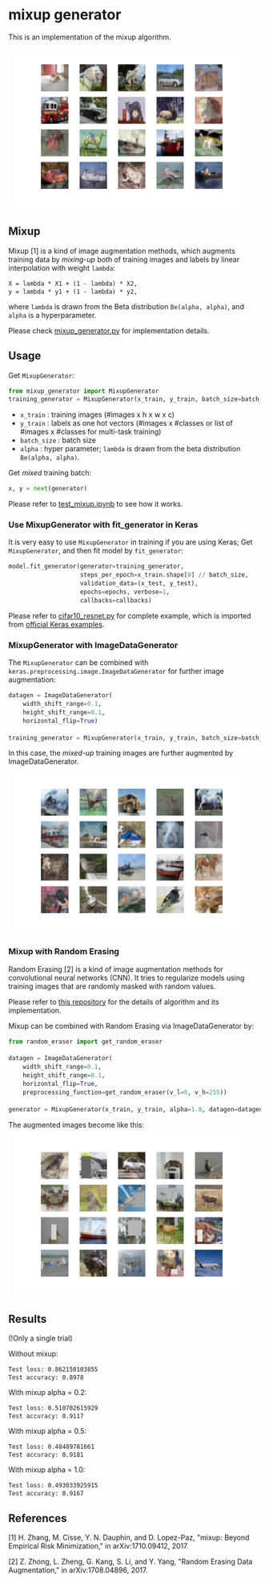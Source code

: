 # mixup generator
This is an implementation of the mixup algorithm.

<img src="example1.png" width="480px">

## Mixup
Mixup [1] is a kind of image augmentation methods,
which augments training data by *mixing-up* both of training images and labels
by linear interpolation with weight `lambda`:

```
X = lambda * X1 + (1 - lambda) * X2,
y = lambda * y1 + (1 - lambda) * y2,
```

where `lambda` is drawn from the Beta distribution `Be(alpha, alpha)`,
and `alpha` is a hyperparameter.

Please check [mixup_generator.py](mixup_generator.py) for implementation details.


## Usage
Get `MixupGenerator`:

```python
from mixup_generator import MixupGenerator
training_generator = MixupGenerator(x_train, y_train, batch_size=batch_size, alpha=0.2)()
```

- `x_train` : training images (#images x h x w x c)
- `y_train` : labels as one hot vectors (#images x #classes or list of #images x #classes for multi-task training)
- `batch_size` : batch size
- `alpha` : hyper parameter; `lambda` is drawn from the beta distribution `Be(alpha, alpha)`.

Get *mixed* training batch:

```python
x, y = next(generator)
```

Please refer to [test_mixup.ipynb](test_mixup.ipynb) to see how it works.


### Use MixupGenerator with fit_generator in Keras
It is very easy to use `MixupGenerator` in training if you are using Keras;
Get `MixupGenerator`, and then fit model by `fit_generator`:

```python
model.fit_generator(generator=training_generator,
                    steps_per_epoch=x_train.shape[0] // batch_size,
                    validation_data=(x_test, y_test),
                    epochs=epochs, verbose=1,
                    callbacks=callbacks)
```

Please refer to [cifar10_resnet.py](cifar10_resnet.py) for complete example,
which is imported from [official Keras examples](https://github.com/fchollet/keras/tree/master/examples).

### MixupGenerator with ImageDataGenerator
The `MixupGenerator` can be combined with
`keras.preprocessing.image.ImageDataGenerator` for further image augmentation:

```python
datagen = ImageDataGenerator(
    width_shift_range=0.1,
    height_shift_range=0.1,
    horizontal_flip=True)
    
training_generator = MixupGenerator(x_train, y_train, batch_size=batch_size, alpha=0.2, datagen=datagen)()
```

In this case, the *mixed-up* training images are further augmented by ImageDataGenerator.

<img src="example2.png" width="480px">

### Mixup with Random Erasing
Random Erasing [2] is a kind of image augmentation methods for convolutional neural networks (CNN).
It tries to regularize models using training images that are randomly masked with random values.

Please refer to [this repository](https://github.com/yu4u/cutout-random-erasing)
for the details of algorithm and its implementation.

Mixup can be combined with Random Erasing via ImageDataGenerator by:

```python
from random_eraser import get_random_eraser

datagen = ImageDataGenerator(
    width_shift_range=0.1,
    height_shift_range=0.1,
    horizontal_flip=True,
    preprocessing_function=get_random_eraser(v_l=0, v_h=255))

generator = MixupGenerator(x_train, y_train, alpha=1.0, datagen=datagen)()
```

The augmented images become like this:

<img src="example3.png" width="480px">


## Results
(!Only a single trial)

Without mixup:

```
Test loss: 0.862150103855
Test accuracy: 0.8978
```

With mixup alpha = 0.2:

```
Test loss: 0.510702615929
Test accuracy: 0.9117
```

With mixup alpha = 0.5:

```
Test loss: 0.48489781661
Test accuracy: 0.9181
```

With mixup alpha = 1.0:

```
Test loss: 0.493033925915
Test accuracy: 0.9167
```

## References
[1] H. Zhang, M. Cisse, Y. N. Dauphin, and D. Lopez-Paz, "mixup: Beyond Empirical Risk Minimization," in arXiv:1710.09412, 2017.

[2] Z. Zhong, L. Zheng, G. Kang, S. Li, and Y. Yang, "Random Erasing Data Augmentation," in arXiv:1708.04896, 2017.
